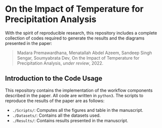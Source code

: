 # On the Impact of Temperature for Precipitation Analysis
With the spirit of reproducible research, this repository includes a complete collection of codes required to generate the results and the diagrams presented in the paper:

> Madara Premawardhana, Menatallah Abdel Azeem, Sandeep Singh Sengar, Soumyabrata Dev, On the Impact of Temperature for Precipitation Analysis, *under review*, 2022.

## Introduction to the Code Usage
This repository contains the implementation of the workflow components described in the paper. All code are written in `python3`. The scripts to reproduce the results of the paper are as follows:

+ `./Scripts/`: Computes all the figures and table in the manuscript.
+ `./Datasets/`: Contains all the datasets used.
+ `./Results/`: Contains results presented in the manuscript.
